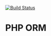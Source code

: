 [![Build Status](https://travis-ci.org/chemisus/orm.svg)](https://travis-ci.org/chemisus/orm)

# PHP ORM